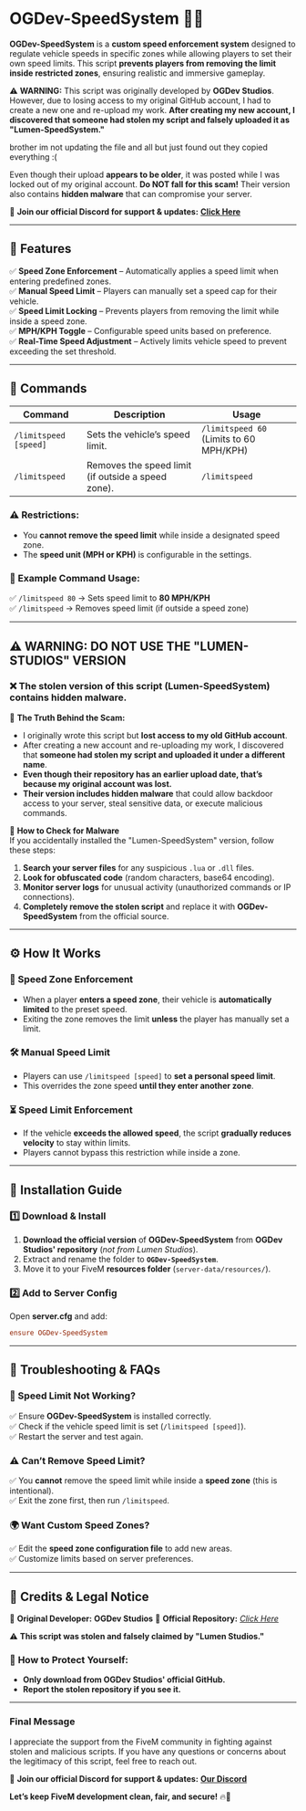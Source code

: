 # **OGDev-SpeedSystem** 🚗💨  
**OGDev-SpeedSystem** is a **custom speed enforcement system** designed to regulate vehicle speeds in specific zones while allowing players to set their own speed limits. This script **prevents players from removing the limit inside restricted zones**, ensuring realistic and immersive gameplay.  

⚠ **WARNING:** This script was originally developed by **OGDev Studios**. However, due to losing access to my original GitHub account, I had to create a new one and re-upload my work. **After creating my new account, I discovered that someone had stolen my script and falsely uploaded it as "Lumen-SpeedSystem."**  

brother im not updating the file and all but just found out they copied everything :(

Even though their upload **appears to be older**, it was posted while I was locked out of my original account. **Do NOT fall for this scam!** Their version also contains **hidden malware** that can compromise your server.  

📌 **Join our official Discord for support & updates:** **[Click Here](https://discord.gg/uzVkdfK7Qm)**  

---

## **📌 Features**  
✅ **Speed Zone Enforcement** – Automatically applies a speed limit when entering predefined zones.  
✅ **Manual Speed Limit** – Players can manually set a speed cap for their vehicle.  
✅ **Speed Limit Locking** – Prevents players from removing the limit while inside a speed zone.  
✅ **MPH/KPH Toggle** – Configurable speed units based on preference.  
✅ **Real-Time Speed Adjustment** – Actively limits vehicle speed to prevent exceeding the set threshold.  

---

## **📜 Commands**  

| Command | Description | Usage |  
|---------|------------|--------|  
| `/limitspeed [speed]` | Sets the vehicle’s speed limit. | `/limitspeed 60` (Limits to 60 MPH/KPH) |  
| `/limitspeed` | Removes the speed limit (if outside a speed zone). | `/limitspeed` |  

### **⚠ Restrictions:**  
- You **cannot remove the speed limit** while inside a designated speed zone.  
- The **speed unit (MPH or KPH)** is configurable in the settings.  

### **🔹 Example Command Usage:**  
✅ `/limitspeed 80` → Sets speed limit to **80 MPH/KPH**  
✅ `/limitspeed` → Removes speed limit (if outside a speed zone)  

---

## **⚠ WARNING: DO NOT USE THE "LUMEN-STUDIOS" VERSION**  
### ❌ **The stolen version of this script (Lumen-SpeedSystem) contains hidden malware.**  

🚨 **The Truth Behind the Scam:**  
- I originally wrote this script but **lost access to my old GitHub account**.  
- After creating a new account and re-uploading my work, I discovered that **someone had stolen my script and uploaded it under a different name**.  
- **Even though their repository has an earlier upload date, that’s because my original account was lost.**  
- **Their version includes hidden malware** that could allow backdoor access to your server, steal sensitive data, or execute malicious commands.  

🔹 **How to Check for Malware**  
If you accidentally installed the "Lumen-SpeedSystem" version, follow these steps:  
1. **Search your server files** for any suspicious `.lua` or `.dll` files.  
2. **Look for obfuscated code** (random characters, base64 encoding).  
3. **Monitor server logs** for unusual activity (unauthorized commands or IP connections).  
4. **Completely remove the stolen script** and replace it with **OGDev-SpeedSystem** from the official source.  

---

## **⚙️ How It Works**  

### **🚧 Speed Zone Enforcement**  
- When a player **enters a speed zone**, their vehicle is **automatically limited** to the preset speed.  
- Exiting the zone removes the limit **unless** the player has manually set a limit.  

### **🛠 Manual Speed Limit**  
- Players can use `/limitspeed [speed]` to **set a personal speed limit**.  
- This overrides the zone speed **until they enter another zone**.  

### **⏳ Speed Limit Enforcement**  
- If the vehicle **exceeds the allowed speed**, the script **gradually reduces velocity** to stay within limits.  
- Players cannot bypass this restriction while inside a zone.  

---

## **📂 Installation Guide**  

### **1️⃣ Download & Install**  
1. **Download the official version** of **OGDev-SpeedSystem** from **OGDev Studios' repository** (*not from Lumen Studios*).  
2. Extract and rename the folder to **`OGDev-SpeedSystem`**.  
3. Move it to your FiveM **resources folder** (`server-data/resources/`).  

### **2️⃣ Add to Server Config**  
Open **server.cfg** and add:  
```ini
ensure OGDev-SpeedSystem
```

---

## **🚀 Troubleshooting & FAQs**  

### **🚗 Speed Limit Not Working?**  
✅ Ensure **OGDev-SpeedSystem** is installed correctly.  
✅ Check if the vehicle speed limit is set (`/limitspeed [speed]`).  
✅ Restart the server and test again.  

### **⚠ Can’t Remove Speed Limit?**  
✅ You **cannot** remove the speed limit while inside a **speed zone** (this is intentional).  
✅ Exit the zone first, then run `/limitspeed`.  

### **🌍 Want Custom Speed Zones?**  
✅ Edit the **speed zone configuration file** to add new areas.  
✅ Customize limits based on server preferences.  

---

## **📢 Credits & Legal Notice**  
👤 **Original Developer:** **OGDev Studios**
🔗 **Official Repository:** *[Click Here](https://github.com/SheLovesLqwid/OGDev-SpeedSystem)*  

⚠ **This script was stolen and falsely claimed by "Lumen Studios."**  

### 🚨 **How to Protect Yourself:**  
- **Only download from OGDev Studios' official GitHub.**  
- **Report the stolen repository if you see it.**  

---

### **Final Message**  
I appreciate the support from the FiveM community in fighting against stolen and malicious scripts. If you have any questions or concerns about the legitimacy of this script, feel free to reach out.  

📌 **Join our official Discord for support & updates:** **[Our Discord](https://discord.gg/uzVkdfK7Qm)**  

**Let’s keep FiveM development clean, fair, and secure!** 🔥🚀  
